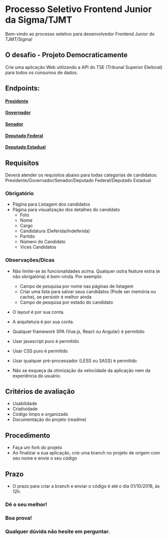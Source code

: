 # Processo Seletivo Frontend Junior da Sigma/TJMT
Bem-vindo ao processo seletivo para desenvolvedor Frontend Junior do TJMT/Sigma!

## O desafio - Projeto Democraticamente

Crie uma aplicação Web utilizando a API do TSE (Tribunal Superior Eleitoral) para todos os consumos de dados.

## Endpoints:
#### [Presidente](http://divulgacandcontas.tse.jus.br/divulga/rest/v1/candidatura/listar/2018/BR/2022802018/1/candidatos)
#### [Governador](http://divulgacandcontas.tse.jus.br/divulga/rest/v1/candidatura/listar/2018/MT/2022802018/3/candidatos)
#### [Senador](http://divulgacandcontas.tse.jus.br/divulga/rest/v1/candidatura/listar/2018/MT/2022802018/5/candidatos)
#### [Deputado Federal](http://divulgacandcontas.tse.jus.br/divulga/rest/v1/candidatura/listar/2018/MT/2022802018/6/candidatos)
#### [Deputado Estadual](http://divulgacandcontas.tse.jus.br/divulga/rest/v1/candidatura/listar/2018/MT/2022802018/7/candidatos)
## Requisitos
Deverá atender os requisitos abaixo para todas categorias de candidatos: Presidente/Governador/Senador/Deputado Federal/Deputado Estadual
### Obrigatório
* Página para Listagem dos candidatos
* Página para visualização dos detalhes do candidato
    * Foto
    * Nome
    * Cargo
    * Candidatura (Deferida/Indeferida)
    * Partido
    * Número do Candidato
    * Vices Candidatos

### Observações/Dicas

* Não limite-se às funcionalidades acima. Qualquer outra feature extra (e não obrigatória) é bem-vinda. Por exemplo:
    * Campo de pesquisa por nome nas páginas de listagem
    * Criar uma lista para salvar seus candidatos (Pode ser memória ou cache), se persistir é melhor ainda
    * Campo de pesquisa por estado do candidato

* O layout é por sua conta.
* A arquitetura é por sua conta.
* Qualquer framework SPA (Vue.js, React ou Angular) é permitido
* Usar javascript puro é permitido
* Usar CSS puro é permitido
* Usar qualquer pré-processador (LESS ou SASS) é permitido
* Não se esqueça da otimização da velocidade da aplicação nem da experiência do usuário.

## Critérios de avaliação

* Usabilidade
* Criatividade
* Código limpo e organizado
* Documentação do projeto (readme)


## Procedimento

* Faça um fork do projeto 
* Ao finalizar a sua aplicação, crie uma branch no projeto de origem com seu nome e envie o seu código

## Prazo
* O prazo para criar a branch e enviar o código é até o dia 01/10/2018, às 12h.

### Dê o seu melhor!
### Boa prova! 
### Qualquer dúvida não hesite em perguntar.
